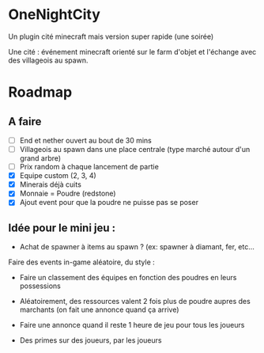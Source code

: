 # OneNightCity
 Un plugin cité minecraft mais version super rapide (une soirée)

Une cité : événement minecraft orienté sur le farm d'objet et l'échange avec des villageois au spawn.

# Roadmap

## A faire

- [ ] End et nether ouvert au bout de 30 mins
- [ ] Villageois au spawn dans une place centrale (type marché autour d'un grand arbre)
- [ ] Prix random à chaque lancement de partie
- [x] Equipe custom (2, 3, 4)
- [x] Minerais déjà cuits
- [x] Monnaie = Poudre (redstone)
- [x] Ajout event pour que la poudre ne puisse pas se poser

## Idée pour le mini jeu :

- Achat de spawner à items au spawn ? (ex: spawner à diamant, fer, etc...

Faire des events in-game aléatoire, du style :

- Faire un classement des équipes en fonction des poudres en leurs possessions 

- Aléatoirement, des ressources valent 2 fois plus de poudre aupres des marchants (on fait une annonce quand ça arrive)

- Faire une annonce quand il reste 1 heure de jeu pour tous les joueurs

- Des primes sur des joueurs, par les joueurs
